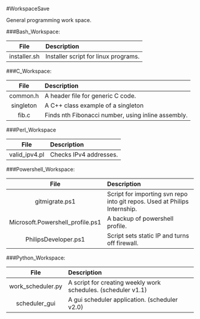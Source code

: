 #WorkspaceSave

General programming work space.

###Bash_Workspace:

| File         | Description |
|:------------:|:--------------------------------------|
| installer.sh | Installer script for linux programs. |

###C_Workspace:

| File         | Description |
|:------------:|:--------------------------------------|
| common.h     | A header file for generic C code. |
| singleton    | A C++ class example of a singleton |
| fib.c        | Finds nth Fibonacci number, using inline assembly. |

###Perl_Workspace

| File                             | Description |
|:--------------------------------:|:--------------------------------------|
| valid_ipv4.pl                    | Checks IPv4 addresses. |

###Powershell_Workspace:

| File                             | Description |
|:--------------------------------:|:--------------------------------------|
| gitmigrate.ps1                   | Script for importing svn repo into git repos. Used at Philips Internship. |
| Microsoft.Powershell_profile.ps1 | A backup of powershell profile. |
| PhilipsDeveloper.ps1             | Script sets static IP and turns off firewall. |

###Python_Workspace:

| File              | Description |
|:-----------------:|:------------------------------------------------|
| work_scheduler.py | A script for creating weekly work schedules. (scheduler v1.1) |
| scheduler_gui     | A gui scheduler application. (scheduler v2.0) |
